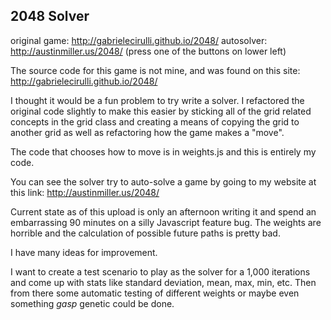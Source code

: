 2048 Solver
-----------

original game: http://gabrielecirulli.github.io/2048/
autosolver: http://austinmiller.us/2048/ (press one of the buttons on lower left)

The source code for this game is not mine, and was found on this site: 
http://gabrielecirulli.github.io/2048/

I thought it would be a fun problem to try write a solver.  I refactored the 
original code slightly to make this easier by sticking all of the grid related
concepts in the grid class and creating a means of copying the grid to another
grid as well as refactoring how the game makes a "move".

The code that chooses how to move is in weights.js and this is entirely my code.

You can see the solver try to auto-solve a game by going to my website at this
link: http://austinmiller.us/2048/

Current state as of this upload is only an afternoon writing it and spend an
embarrassing 90 minutes on a silly Javascript feature bug.  The weights are
horrible and the calculation of possible future paths is pretty bad.

I have many ideas for improvement.

I want to create a test scenario to play as the solver for a 1,000 iterations and
come up with stats like standard deviation, mean, max, min, etc.  Then from there
some automatic testing of different weights or maybe even something *gasp* genetic
could be done.